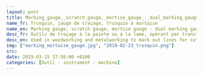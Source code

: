 ```yaml
---
layout: post
title: Marking_gauge,_scratch_gauge,_mortise_gauge_-_dual_marking_gauge
name_fr: Trusquin, jauge de traçage, trusquin à mortaise
name_en: Marking gauge, scratch gauge, mortise gauge - dual marking gauge
desc_fr: Outils de traçage à la pointe ou à la lame, opérant par translation sur une surface d'appui de référence. Le trusquin à mortaise a deux pointes ou deux lames réglables pour marquer l'emplacement d'une mortaise.
desc_en: Used in woodworking and metalworking to mark out lines for cutting or other operations. The purpose of the gauge is to scribe a line parallel to a reference edge or surface. 
img: ["marking_mortaise_gauge.jpg", "2019-02-23_trusquin.png"]
src: 
date: 2019-03-15 17:58:00 +0100
categories: [Outil - instrument - machine]
---
```

